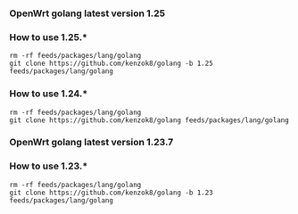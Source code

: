 ### OpenWrt golang latest version 1.25


### How to use 1.25.*

```shell
rm -rf feeds/packages/lang/golang
git clone https://github.com/kenzok8/golang -b 1.25 feeds/packages/lang/golang
```

### How to use 1.24.*

```shell
rm -rf feeds/packages/lang/golang
git clone https://github.com/kenzok8/golang feeds/packages/lang/golang
```

### OpenWrt golang latest version 1.23.7

### How to use 1.23.*

```shell
rm -rf feeds/packages/lang/golang
git clone https://github.com/kenzok8/golang -b 1.23 feeds/packages/lang/golang
```
